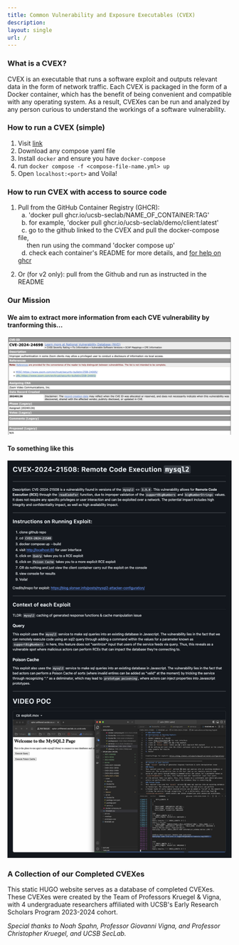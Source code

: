 ```yaml
---
title: Common Vulnerability and Exposure Executables (CVEX)
description: 
layout: single
url: /
---
```

### What is a CVEX?
CVEX is an executable that runs a software exploit and outputs relevant data in the form of network traffic. Each CVEX is packaged in the form of a Docker container, which has the benefit of being convenient and compatible with any operating system. As a result, CVEXes can be run and analyzed by any person curious to understand the workings of a software vulnerability.

### How to run a CVEX (simple)
1. Visit [link](https://github.com/ucsb-seclab/xplor-cvex/tree/main/data/cvex_data/compose-files)
2. Download any compose yaml file
3. Install `docker` and ensure you have `docker-compose`
4. run `docker compose -f <compose-file-name.yml> up`
5. Open `localhost:<port>` and Voila!

### How to run CVEX with access to source code
1. Pull from the GitHub Container Registry (GHCR):  
&nbsp;&nbsp;a. 'docker pull ghcr.io/ucsb-seclab/NAME_OF_CONTAINER:TAG'  
&nbsp;&nbsp;b. for example, 'docker pull ghcr.io/ucsb-seclab/demo/client:latest'  
&nbsp;&nbsp;c. go to the github linked to the CVEX and pull the docker-compose file,  
&nbsp;&nbsp;&nbsp;&nbsp; then run using the command 'docker compose up'  
&nbsp;&nbsp;d. check each container's README for more details, and [for help on ghcr](https://docs.github.com/en/packages/working-with-a-github-packages-registry/working-with-the-container-registry#pulling-container-images)  

2. Or (for v2 only): pull from the Github and run as instructed in the README

<!-- ![CVEX](./images/cvex.png#center) -->

### Our Mission

#### We aim to extract more information from each CVE vulnerability by tranforming this...

![Before](./images/zoom.png#center)

#### To something like this

![Before](./images/poc.png#center)

### A Collection of our Completed CVEXes
This static HUGO website serves as a database of completed CVEXes. These CVEXes were created by the Team of Professors Kruegel & Vigna, with 4 undergraduate researchers affiliated with UCSB's Early Research Scholars Program 2023-2024 cohort.


*Special thanks to Noah Spahn, Professor Giovanni Vigna, and Professor Christopher Kruegel, and UCSB SecLab.*
